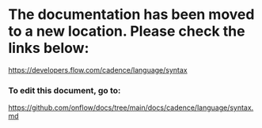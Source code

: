 # The documentation has been moved to a new location. Please check the links below:

https://developers.flow.com/cadence/language/syntax

### To edit this document, go to:

https://github.com/onflow/docs/tree/main/docs/cadence/language/syntax.md
